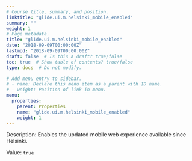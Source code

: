 ```yaml
---
# Course title, summary, and position.
linktitle: "glide.ui.m.helsinki_mobile_enabled"
summary: ""
weight: 1
# Page metadata.
title: "glide.ui.m.helsinki_mobile_enabled"
date: "2018-09-09T00:00:00Z"
lastmod: "2018-09-09T00:00:00Z"
draft: false  # Is this a draft? true/false
toc: true  # Show table of contents? true/false
type: docs  # Do not modify.

# Add menu entry to sidebar.
# - name: Declare this menu item as a parent with ID name.
# - weight: Position of link in menu.
menu:
  properties:
    parent: Properties
    name: "glide.ui.m.helsinki_mobile_enabled"
    weight: 1
---
```


Description: Enables the updated mobile web experience available since Helsinki.


Value: `true`